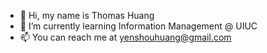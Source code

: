 - 👋 Hi, my name is Thomas Huang
- 🌱 I’m currently learning Information Management @ UIUC
- 📫 You can reach me at yenshouhuang@gmail.com

<!---
yenshouhuang/yenshouhuang is a ✨ special ✨ repository because its `README.md` (this file) appears on your GitHub profile.
You can click the Preview link to take a look at your changes.
--->
